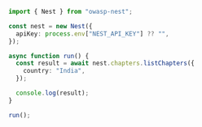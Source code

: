 <!-- Start SDK Example Usage [usage] -->
```typescript
import { Nest } from "owasp-nest";

const nest = new Nest({
  apiKey: process.env["NEST_API_KEY"] ?? "",
});

async function run() {
  const result = await nest.chapters.listChapters({
    country: "India",
  });

  console.log(result);
}

run();

```
<!-- End SDK Example Usage [usage] -->